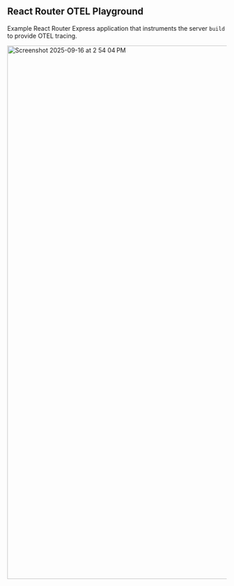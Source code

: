 ## React Router OTEL Playground

Example React Router Express application that instruments the server `build` to provide OTEL tracing.

<img width="2106" height="1222" alt="Screenshot 2025-09-16 at 2 54 04 PM" src="https://github.com/user-attachments/assets/4dc99b47-afdd-4638-9f71-bdf8b311b793" />
